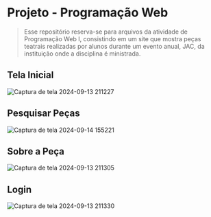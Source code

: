 # Projeto - Programação Web
> Esse repositório reserva-se para arquivos da atividade de Programação Web I, consistindo em um site que mostra peças teatrais realizadas por alunos durante um evento anual, JAC, da instituição onde a disciplina é ministrada.

<h2> Tela Inicial </h2>

![Captura de tela 2024-09-13 211227](https://github.com/user-attachments/assets/b7220b05-d095-4df8-a7f7-435c60d68f21)
<br>

<h2> Pesquisar Peças </h2>

![Captura de tela 2024-09-14 155221](https://github.com/user-attachments/assets/d453f739-7924-44ed-a2e4-411dc4bcb094)

<h2> Sobre a Peça </h2>

![Captura de tela 2024-09-13 211305](https://github.com/user-attachments/assets/3663e48e-9a9c-442d-965d-37920ab82de1)
<br>

<h2> Login </h2>

![Captura de tela 2024-09-13 211330](https://github.com/user-attachments/assets/ca76898c-988e-4a98-bac6-2ba907059e2f)
